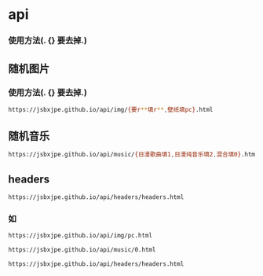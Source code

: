 # api

### 使用方法(. {} 要去掉.)

## 随机图片

### 使用方法(. {} 要去掉.)

```sh
https://jsbxjpe.github.io/api/img/{要r**填r**,壁纸填pc}.html
```

## 随机音乐

```sh
https://jsbxjpe.github.io/api/music/{日漫歌曲填1,日漫纯音乐填2,混合填0}.html
```

## headers

```sh
https://jsbxjpe.github.io/api/headers/headers.html
```

### 如

```sh
https://jsbxjpe.github.io/api/img/pc.html
```

```sh
https://jsbxjpe.github.io/api/music/0.html
```

```sh
https://jsbxjpe.github.io/api/headers/headers.html
```
